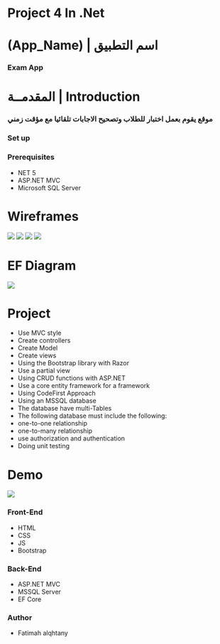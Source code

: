 # Project 4 In .Net 
# (App_Name) | اسم التطبيق
### Exam App
# المقدمــة | Introduction 
### موقع يقوم بعمل اختبار للطلاب وتصحيح الاجابات تلقائيا مع مؤقت زمني

### Set up  
### Prerequisites
- NET 5 
- ASP.NET MVC
- Microsoft SQL Server 


# Wireframes
<img src="https://k.top4top.io/p_1993xkhq81.png"/>
<img src="https://a.top4top.io/p_1993sep2y3.png"/>
<img src="https://l.top4top.io/p_1993wl6eu2.png"/>
<img src="https://b.top4top.io/p_1993oqlb94.png"/>

# EF Diagram

<img src="https://f.top4top.io/p_19938ivww1.jpeg"/>

# Project 

- Use MVC style
- Create controllers
- Create Model
- Create views
- Using the Bootstrap library with Razor
- Use a partial view 
- Using CRUD functions with ASP.NET
- Use a core entity framework for a framework
- Using CodeFirst Approach 
- Using an MSSQL database
- The database have multi-Tables
- The following database must include the following:
- one-to-one relationship
- one-to-many relationship
- use authorization and authentication
- Doing unit testing 

# Demo 
<img src="https://g.top4top.io/p_19934jnf12.gif"/>

### Front-End  
 - HTML
 - CSS
 - JS
 - Bootstrap 
### Back-End 
 - ASP.NET MVC
 - MSSQL Server
 - EF Core
### Author

- Fatimah alqhtany